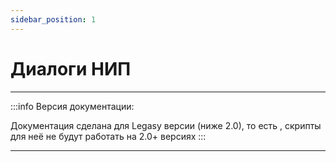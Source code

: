 ```yaml
---
sidebar_position: 1
---
```


# Диалоги НИП

---

:::info Версия документации:

Документация сделана для Legasy версии (ниже 2.0),
то есть , скрипты для неё не будут работать на 2.0+ версиях
:::

---

